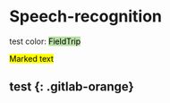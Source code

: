 # Speech-recognition

test color: <mark style="background-color: #B9E0A5">FieldTrip</mark>

<mark>Marked text</mark>

## test {: .gitlab-orange}
